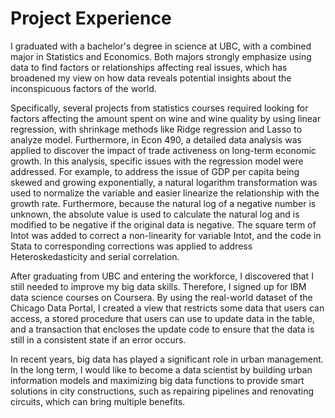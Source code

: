 # Project Experience

I graduated with a bachelor's degree in science at UBC, with a combined major in Statistics and Economics. Both majors strongly emphasize using data to find factors or relationships affecting real issues, which has broadened my view on how data reveals potential insights about the inconspicuous factors of the world. 

Specifically, several projects from statistics courses required looking for factors affecting the amount spent on wine and wine quality by using linear regression, with shrinkage methods like Ridge regression and Lasso to analyze model. Furthermore, in Econ 490, a detailed data analysis was applied to discover the impact of trade activeness on long-term economic growth. In this analysis, specific issues with the regression model were addressed. For example, to address the issue of GDP per capita being skewed and growing exponentially, a natural logarithm transformation was used to normalize the variable and easier linearize the relationship with the growth rate. Furthermore, because the natural log of a negative number is unknown, the absolute value is used to calculate the natural log and is modified to be negative if the original data is negative. The square term of Intot was added to correct a non-linearity for variable Intot, and the code in Stata to corresponding corrections was applied to address Heteroskedasticity and serial correlation.

After graduating from UBC and entering the workforce, I discovered that I still needed to improve my big data skills. Therefore, I signed up for IBM data science courses on Coursera. By using the real-world dataset of the Chicago Data Portal, I created a view that restricts some data that users can access, a stored procedure that users can use to update data in the table, and a transaction that encloses the update code to ensure that the data is still in a consistent state if an error occurs. 

In recent years, big data has played a significant role in urban management. In the long term, I would like to become a data scientist by building urban information models and maximizing big data functions to provide smart solutions in city constructions, such as repairing pipelines and renovating circuits, which can bring multiple benefits.
